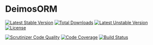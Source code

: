 # DeimosORM

[![Latest Stable Version](https://poser.pugx.org/deimos/orm/v/stable)](https://packagist.org/packages/deimos/orm)
[![Total Downloads](https://poser.pugx.org/deimos/orm/downloads)](https://packagist.org/packages/deimos/orm)
[![Latest Unstable Version](https://poser.pugx.org/deimos/orm/v/unstable)](https://packagist.org/packages/deimos/orm)
[![License](https://poser.pugx.org/deimos/orm/license)](https://packagist.org/packages/deimos/orm)

[![Scrutinizer Code Quality](https://scrutinizer-ci.com/g/DeimosProject/ORM/badges/quality-score.png?b=master)](https://scrutinizer-ci.com/g/DeimosProject/ORM/?branch=master)
[![Code Coverage](https://scrutinizer-ci.com/g/DeimosProject/ORM/badges/coverage.png?b=master)](https://scrutinizer-ci.com/g/DeimosProject/ORM/?branch=master)
[![Build Status](https://scrutinizer-ci.com/g/DeimosProject/ORM/badges/build.png?b=master)](https://scrutinizer-ci.com/g/DeimosProject/ORM/build-status/master)
